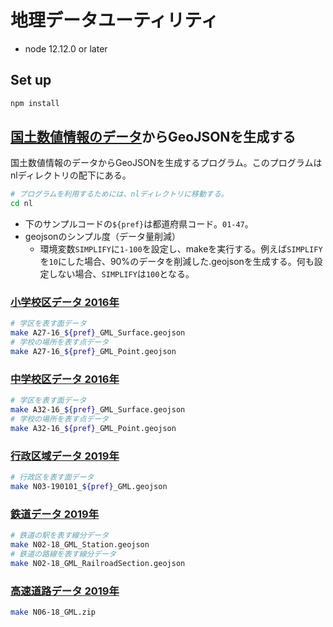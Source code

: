 # 地理データユーティリティ

- node 12.12.0 or later

## Set up

```sh
npm install
```

## [国土数値情報のデータ](http://nlftp.mlit.go.jp/ksj/index.html)からGeoJSONを生成する

国土数値情報のデータからGeoJSONを生成するプログラム。このプログラムはnlディレクトリの配下にある。

```sh
# プログラムを利用するためには、nlディレクトリに移動する。
cd nl
```

- 下のサンプルコードの`${pref}`は都道府県コード。`01-47`。
- geojsonのシンプル度（データ量削減）
  - 環境変数`SIMPLIFY`に`1-100`を設定し、makeを実行する。例えば`SIMPLIFY`を`10`にした場合、90%のデータを削減した.geojsonを生成する。何も設定しない場合、`SIMPLIFY`は`100`となる。

### [小学校区データ 2016年](http://nlftp.mlit.go.jp/ksj/gml/datalist/KsjTmplt-A27-v2_1.html)

```sh
# 学区を表す面データ
make A27-16_${pref}_GML_Surface.geojson
# 学校の場所を表す点データ
make A27-16_${pref}_GML_Point.geojson
```

### [中学校区データ 2016年](http://nlftp.mlit.go.jp/ksj/gml/datalist/KsjTmplt-A32-v2_0.html)

```sh
# 学区を表す面データ
make A32-16_${pref}_GML_Surface.geojson
# 学校の場所を表す点データ
make A32-16_${pref}_GML_Point.geojson
```

### [行政区域データ 2019年](http://nlftp.mlit.go.jp/ksj/gml/datalist/KsjTmplt-N03-v2_3.html)

```sh
# 行政区を表す面データ
make N03-190101_${pref}_GML.geojson
```

### [鉄道データ 2019年](http://nlftp.mlit.go.jp/ksj/gml/datalist/KsjTmplt-N02-v2_3.html)

```sh
# 鉄道の駅を表す線分データ
make N02-18_GML_Station.geojson
# 鉄道の路線を表す線分データ
make N02-18_GML_RailroadSection.geojson
```

### [高速道路データ 2019年](https://nlftp.mlit.go.jp/ksj/gml/data/N06/N06-18/N06-18_GML.zip)

```sh
make N06-18_GML.zip
```
